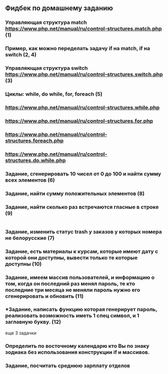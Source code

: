 ## Фидбек по домашнему заданию
### Управляющая структура match https://www.php.net/manual/ru/control-structures.match.php (1)
### Пример, как можно переделать задачу if на match, if на switch (2, 4)
### Управляющая структура switch https://www.php.net/manual/ru/control-structures.switch.php (3)
### Циклы: while, do while, for, foreach (5)
### https://www.php.net/manual/ru/control-structures.while.php 
### https://www.php.net/manual/ru/control-structures.for.php
### https://www.php.net/manual/ru/control-structures.foreach.php
### https://www.php.net/manual/ru/control-structures.do.while.php
### Задание, сгенерировать 10 чисел от 0 до 100 и найти сумму всех элементов (6)
### Задание, найти сумму положительных элементов (8)
### Задание, найти сколько раз встречаются гласные в строке (9)
#
### Задание, изменить статус trash у заказов у которых номера не белорусские (7) 
### Задание, есть материалы к курсам, которые имеют дату с которой они доступны, вывести только те которые доступны (10)
### Задание, имеем массив пользователей, и информацию о том, когда он последний раз менял пароль, те кто последние три месяца не меняли пароль нужно его сгенерировать и обновить (11)
### *Задание, написать функцию которая генерирует пароль, реализовать возможность иметь 1 спец символ, и 1 заглавную букву. (12)
еще 3 задачки
### Определить по восточному календарю кто Вы по знаку зодиака без использования конструкции if и массивов.
### Задание, посчитать среднюю зарплату отделов


